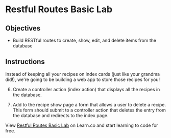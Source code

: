 # Restful Routes Basic Lab

## Objectives

- Build RESTful routes to create, show, edit, and delete items from the
  database

## Instructions

Instead of keeping all your recipes on index cards (just like your grandma
did!), we're going to be building a web app to store those recipes for you!

6.  Create a controller action (index action) that displays all the recipes in
    the database.

7.  Add to the recipe show page a form that allows a user to delete a recipe.
    This form should submit to a controller action that deletes the entry from the
    database and redirects to the index page.

<p data-visibility='hidden'>View <a href='https://learn.co/lessons/sinatra-restful-routes-lab' title='Restful Routes Basic Lab'>Restful Routes Basic Lab</a> on Learn.co and start learning to code for free.</p>
